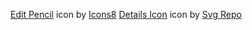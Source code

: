 <a target="_blank" href="https://icons8.com/icon/48/edit-pencil">Edit Pencil</a> icon by <a target="_blank" href="https://icons8.com">Icons8</a>
<a target="_blank" href="https://www.svgrepo.com/">Details Icon</a> icon by <a target="_blank" href="https://www.svgrepo.com/">Svg Repo</a>